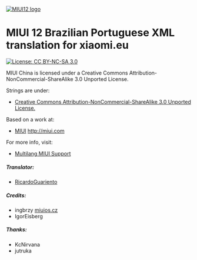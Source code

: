 [![MIUI12 logo](https://i.imgur.com/qLcFcYE.png)](https://xiaomi.eu/)

# MIUI 12 Brazilian Portuguese XML translation for xiaomi.eu

[![License: CC BY-NC-SA 3.0](https://img.shields.io/badge/license-CC%20BY--NC--SA%203.0-lightgrey.svg)](http://creativecommons.org/licenses/by-nc-sa/3.0/)

MIUI China is licensed under a Creative Commons Attribution-NonCommercial-ShareAlike 3.0 Unported License.

Strings are under:
- [Creative Commons Attribution-NonCommercial-ShareAlike 3.0 Unported License.](http://creativecommons.org/licenses/by-nc-sa/3.0/)

Based on a work at:
- [MIUI](http://miui.com)  http://miui.com

For more info, visit:
- [Multilang MIUI Support](http://xiaomi.eu) 

##### Translator:
- [RicardoGuariento](https://www.facebook.com/ricardo.guariento)

##### Credits:
- ingbrzy [miuios.cz](https://miuios.cz) 
- IgorEisberg


##### Thanks:
- KcNirvana
- jutruka